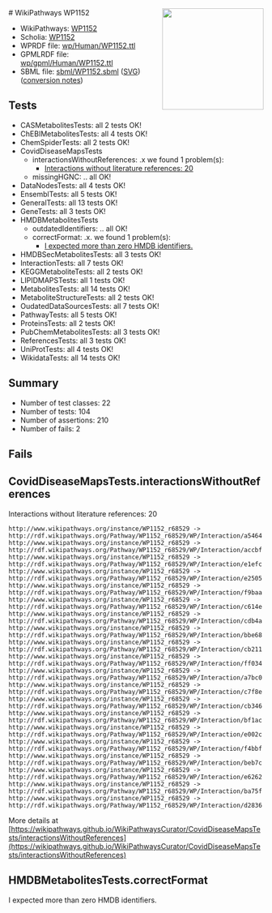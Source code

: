 <img style="float: right; width: 200px" src="../logo.png" />
# WikiPathways WP1152

* WikiPathways: [WP1152](https://identifiers.org/wikipathways:WP1152)
* Scholia: [WP1152](https://scholia.toolforge.org/wikipathways/WP1152)
* WPRDF file: [wp/Human/WP1152.ttl](../wp/Human/WP1152.ttl)
* GPMLRDF file: [wp/gpml/Human/WP1152.ttl](../wp/gpml/Human/WP1152.ttl)
* SBML file: [sbml/WP1152.sbml](../sbml/WP1152.sbml) ([SVG](../sbml/WP1152.svg)) ([conversion notes](../sbml/WP1152.txt))

## Tests
* CASMetabolitesTests: all 2 tests OK!
* ChEBIMetabolitesTests: all 4 tests OK!
* ChemSpiderTests: all 2 tests OK!
* CovidDiseaseMapsTests
    * interactionsWithoutReferences: .x we found 1 problem(s):
        * [Interactions without literature references: 20](#9701cd00)
    * missingHGNC: .. all OK!
* DataNodesTests: all 4 tests OK!
* EnsemblTests: all 5 tests OK!
* GeneralTests: all 13 tests OK!
* GeneTests: all 3 tests OK!
* HMDBMetabolitesTests
    * outdatedIdentifiers: .. all OK!
    * correctFormat: .x. we found 1 problem(s):
        * [I expected more than zero HMDB identifiers.](#ad154c1e)
* HMDBSecMetabolitesTests: all 3 tests OK!
* InteractionTests: all 7 tests OK!
* KEGGMetaboliteTests: all 2 tests OK!
* LIPIDMAPSTests: all 1 tests OK!
* MetabolitesTests: all 14 tests OK!
* MetaboliteStructureTests: all 2 tests OK!
* OudatedDataSourcesTests: all 7 tests OK!
* PathwayTests: all 5 tests OK!
* ProteinsTests: all 2 tests OK!
* PubChemMetabolitesTests: all 3 tests OK!
* ReferencesTests: all 3 tests OK!
* UniProtTests: all 4 tests OK!
* WikidataTests: all 14 tests OK!


## Summary

* Number of test classes: 22
* Number of tests: 104
* Number of assertions: 210
* Number of fails: 2

## Fails

<a name="9701cd00" />

## CovidDiseaseMapsTests.interactionsWithoutReferences

Interactions without literature references: 20
```
http://www.wikipathways.org/instance/WP1152_r68529 -> http://rdf.wikipathways.org/Pathway/WP1152_r68529/WP/Interaction/a5464
http://www.wikipathways.org/instance/WP1152_r68529 -> http://rdf.wikipathways.org/Pathway/WP1152_r68529/WP/Interaction/accbf
http://www.wikipathways.org/instance/WP1152_r68529 -> http://rdf.wikipathways.org/Pathway/WP1152_r68529/WP/Interaction/e1efc
http://www.wikipathways.org/instance/WP1152_r68529 -> http://rdf.wikipathways.org/Pathway/WP1152_r68529/WP/Interaction/e2505
http://www.wikipathways.org/instance/WP1152_r68529 -> http://rdf.wikipathways.org/Pathway/WP1152_r68529/WP/Interaction/f9baa
http://www.wikipathways.org/instance/WP1152_r68529 -> http://rdf.wikipathways.org/Pathway/WP1152_r68529/WP/Interaction/c614e
http://www.wikipathways.org/instance/WP1152_r68529 -> http://rdf.wikipathways.org/Pathway/WP1152_r68529/WP/Interaction/cdb4a
http://www.wikipathways.org/instance/WP1152_r68529 -> http://rdf.wikipathways.org/Pathway/WP1152_r68529/WP/Interaction/bbe68
http://www.wikipathways.org/instance/WP1152_r68529 -> http://rdf.wikipathways.org/Pathway/WP1152_r68529/WP/Interaction/cb211
http://www.wikipathways.org/instance/WP1152_r68529 -> http://rdf.wikipathways.org/Pathway/WP1152_r68529/WP/Interaction/ff034
http://www.wikipathways.org/instance/WP1152_r68529 -> http://rdf.wikipathways.org/Pathway/WP1152_r68529/WP/Interaction/a7bc0
http://www.wikipathways.org/instance/WP1152_r68529 -> http://rdf.wikipathways.org/Pathway/WP1152_r68529/WP/Interaction/c7f8e
http://www.wikipathways.org/instance/WP1152_r68529 -> http://rdf.wikipathways.org/Pathway/WP1152_r68529/WP/Interaction/cb346
http://www.wikipathways.org/instance/WP1152_r68529 -> http://rdf.wikipathways.org/Pathway/WP1152_r68529/WP/Interaction/bf1ac
http://www.wikipathways.org/instance/WP1152_r68529 -> http://rdf.wikipathways.org/Pathway/WP1152_r68529/WP/Interaction/e002c
http://www.wikipathways.org/instance/WP1152_r68529 -> http://rdf.wikipathways.org/Pathway/WP1152_r68529/WP/Interaction/f4bbf
http://www.wikipathways.org/instance/WP1152_r68529 -> http://rdf.wikipathways.org/Pathway/WP1152_r68529/WP/Interaction/beb7c
http://www.wikipathways.org/instance/WP1152_r68529 -> http://rdf.wikipathways.org/Pathway/WP1152_r68529/WP/Interaction/e6262
http://www.wikipathways.org/instance/WP1152_r68529 -> http://rdf.wikipathways.org/Pathway/WP1152_r68529/WP/Interaction/ba75f
http://www.wikipathways.org/instance/WP1152_r68529 -> http://rdf.wikipathways.org/Pathway/WP1152_r68529/WP/Interaction/d2836
```

More details at [https://wikipathways.github.io/WikiPathwaysCurator/CovidDiseaseMapsTests/interactionsWithoutReferences](https://wikipathways.github.io/WikiPathwaysCurator/CovidDiseaseMapsTests/interactionsWithoutReferences)

<a name="ad154c1e" />

## HMDBMetabolitesTests.correctFormat

I expected more than zero HMDB identifiers.
